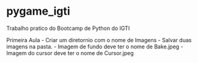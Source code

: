 # pygame_igti

Trabalho pratico do Bootcamp de Python do IGTI

Primeira Aula
    - Criar um diretornio com o nome de Imagens
    - Salvar duas imagens na pasta.
        - Imagem de fundo deve ter o nome de Bake.jpeg
        - Imagem do cursor deve ter o nome de Cursor.jpeg
